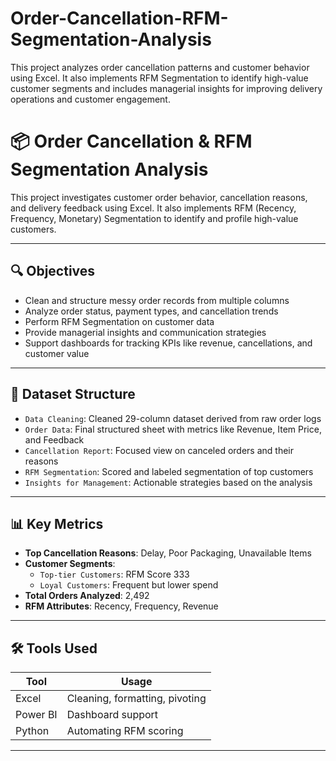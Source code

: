 # Order-Cancellation-RFM-Segmentation-Analysis
This project analyzes order cancellation patterns and customer behavior using Excel. It also implements RFM Segmentation to identify high-value customer segments and includes managerial insights for improving delivery operations and customer engagement.
# 📦 Order Cancellation & RFM Segmentation Analysis

This project investigates customer order behavior, cancellation reasons, and delivery feedback using Excel. It also implements RFM (Recency, Frequency, Monetary) Segmentation to identify and profile high-value customers.

---

## 🔍 Objectives

- Clean and structure messy order records from multiple columns
- Analyze order status, payment types, and cancellation trends
- Perform RFM Segmentation on customer data
- Provide managerial insights and communication strategies
- Support dashboards for tracking KPIs like revenue, cancellations, and customer value

---

## 📁 Dataset Structure

- `Data Cleaning`: Cleaned 29-column dataset derived from raw order logs
- `Order Data`: Final structured sheet with metrics like Revenue, Item Price, and Feedback
- `Cancellation Report`: Focused view on canceled orders and their reasons
- `RFM Segmentation`: Scored and labeled segmentation of top customers
- `Insights for Management`: Actionable strategies based on the analysis

---

## 📊 Key Metrics

- **Top Cancellation Reasons**: Delay, Poor Packaging, Unavailable Items  
- **Customer Segments**:
  - `Top-tier Customers`: RFM Score 333
  - `Loyal Customers`: Frequent but lower spend
- **Total Orders Analyzed**: 2,492
- **RFM Attributes**: Recency, Frequency, Revenue

---

## 🛠️ Tools Used

| Tool      | Usage                                 |
|-----------|----------------------------------------|
| Excel     | Cleaning, formatting, pivoting         |
| Power BI  | Dashboard support           |
| Python    |  Automating RFM scoring      |

---



